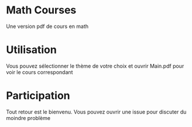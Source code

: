 # Math Courses
Une version pdf de cours en math

# Utilisation
Vous pouvez sélectionner le thème de votre choix et ouvrir Main.pdf pour voir le cours correspondant

# Participation
Tout retour est le bienvenu. Vous pouvez ouvrir une issue pour discuter du moindre problème